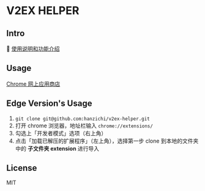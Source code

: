 # V2EX HELPER

## Intro

:rocket: [使用说明和功能介绍](INTRO.md)

## Usage

[Chrome 网上应用商店](https://chrome.google.com/webstore/detail/v2ex-helper/ceciedfhiofnohkddfiibjieahonddjm)

## Edge Version's Usage

1. `git clone git@github.com:hanzichi/v2ex-helper.git`
2. 打开 chrome 浏览器，地址栏输入 `chrome://extensions/`
3. 勾选上「开发者模式」选项（右上角）
4. 点击「加载已解压的扩展程序」（左上角），选择第一步 clone 到本地的文件夹中的 **子文件夹 extension** 进行导入

## License

MIT
